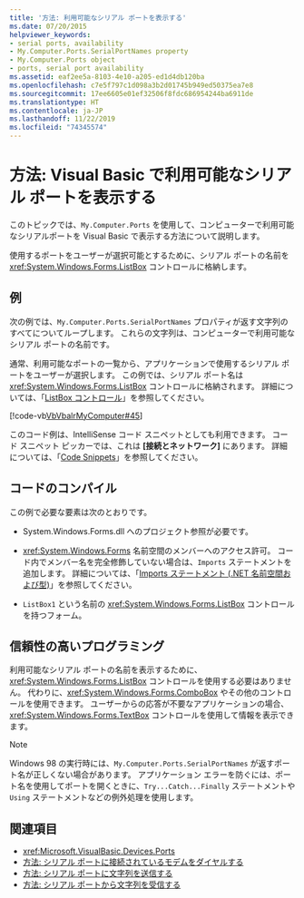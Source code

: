 ```yaml
---
title: '方法: 利用可能なシリアル ポートを表示する'
ms.date: 07/20/2015
helpviewer_keywords:
- serial ports, availability
- My.Computer.Ports.SerialPortNames property
- My.Computer.Ports object
- ports, serial port availability
ms.assetid: eaf2ee5a-8103-4e10-a205-ed1d4db120ba
ms.openlocfilehash: c7e5f797c1d098a3b2d01745b949ed50375ea7e8
ms.sourcegitcommit: 17ee6605e01ef32506f8fdc686954244ba6911de
ms.translationtype: HT
ms.contentlocale: ja-JP
ms.lasthandoff: 11/22/2019
ms.locfileid: "74345574"
---
```

# <a name="how-to-show-available-serial-ports-in-visual-basic"></a>方法: Visual Basic で利用可能なシリアル ポートを表示する

このトピックでは、`My.Computer.Ports` を使用して、コンピューターで利用可能なシリアルポートを Visual Basic で表示する方法について説明します。  
  
 使用するポートをユーザーが選択可能とするために、シリアル ポートの名前を <xref:System.Windows.Forms.ListBox> コントロールに格納します。  
  
## <a name="example"></a>例  

 次の例では、`My.Computer.Ports.SerialPortNames` プロパティが返す文字列のすべてについてループします。 これらの文字列は、コンピューターで利用可能なシリアル ポートの名前です。  
  
 通常、利用可能なポートの一覧から、アプリケーションで使用するシリアル ポートをユーザーが選択します。 この例では、シリアル ポート名は <xref:System.Windows.Forms.ListBox> コントロールに格納されます。 詳細については、「[ListBox コントロール](../../../../framework/winforms/controls/listbox-control-windows-forms.md)」を参照してください。  
  
 [!code-vb[VbVbalrMyComputer#45](~/samples/snippets/visualbasic/VS_Snippets_VBCSharp/VbVbalrMyComputer/VB/Class2.vb#45)]  
  
 このコード例は、IntelliSense コード スニペットとしても利用できます。 コード スニペット ピッカーでは、これは **[接続とネットワーク]** にあります。 詳細については、「[Code Snippets](/visualstudio/ide/code-snippets)」を参照してください。  
  
## <a name="compiling-the-code"></a>コードのコンパイル  

 この例で必要な要素は次のとおりです。  
  
- System.Windows.Forms.dll へのプロジェクト参照が必要です。  
  
- <xref:System.Windows.Forms> 名前空間のメンバーへのアクセス許可。 コード内でメンバー名を完全修飾していない場合は、`Imports` ステートメントを追加します。 詳細については、「[Imports ステートメント (.NET 名前空間および型)](../../../../visual-basic/language-reference/statements/imports-statement-net-namespace-and-type.md)」を参照してください。  
  
- `ListBox1` という名前の <xref:System.Windows.Forms.ListBox> コントロールを持つフォーム。  
  
## <a name="robust-programming"></a>信頼性の高いプログラミング  

 利用可能なシリアル ポートの名前を表示するために、<xref:System.Windows.Forms.ListBox> コントロールを使用する必要はありません。 代わりに、<xref:System.Windows.Forms.ComboBox> やその他のコントロールを使用できます。 ユーザーからの応答が不要なアプリケーションの場合、<xref:System.Windows.Forms.TextBox> コントロールを使用して情報を表示できます。  
  
> [!NOTE]
> Windows 98 の実行時には、`My.Computer.Ports.SerialPortNames` が返すポート名が正しくない場合があります。 アプリケーション エラーを防ぐには、ポート名を使用してポートを開くときに、`Try...Catch...Finally` ステートメントや `Using` ステートメントなどの例外処理を使用します。  
  
## <a name="see-also"></a>関連項目

- <xref:Microsoft.VisualBasic.Devices.Ports>
- [方法: シリアル ポートに接続されているモデムをダイヤルする](../../../../visual-basic/developing-apps/programming/computer-resources/how-to-dial-modems-attached-to-serial-ports.md)
- [方法: シリアル ポートに文字列を送信する](../../../../visual-basic/developing-apps/programming/computer-resources/how-to-send-strings-to-serial-ports.md)
- [方法: シリアル ポートから文字列を受信する](../../../../visual-basic/developing-apps/programming/computer-resources/how-to-receive-strings-from-serial-ports.md)
